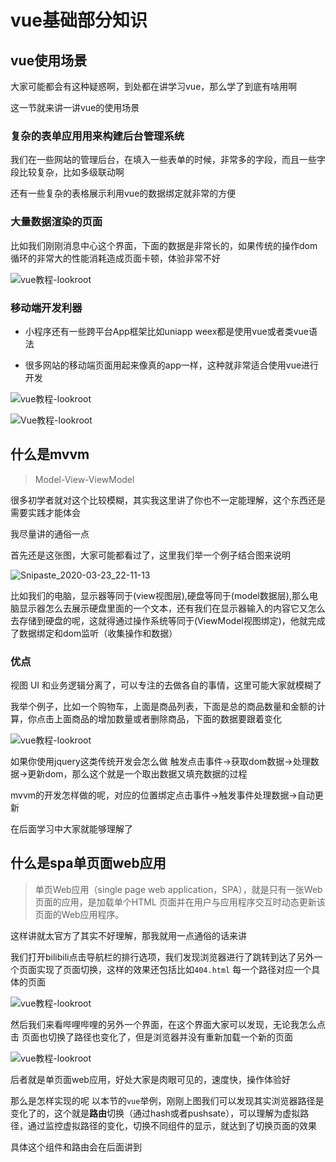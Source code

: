 # vue基础部分知识

## vue使用场景

大家可能都会有这种疑惑啊，到处都在讲学习vue，那么学了到底有啥用啊

这一节就来讲一讲vue的使用场景

### 复杂的表单应用用来构建后台管理系统

我们在一些网站的管理后台，在填入一些表单的时候，非常多的字段，而且一些字段比较复杂，比如多级联动啊

还有一些复杂的表格展示利用vue的数据绑定就非常的方便

### 大量数据渲染的页面

比如我们刚刚消息中心这个界面，下面的数据是非常长的，如果传统的操作dom循环的非常大的性能消耗造成页面卡顿，体验非常不好

![vue教程-lookroot](https://img.lookroot.cn/blog/202003/25/011348-293552.png)

### 移动端开发利器

- 小程序还有一些跨平台App框架比如uniapp weex都是使用vue或者类vue语法

- 很多网站的移动端页面用起来像真的app一样，这种就非常适合使用vue进行开发

![vue教程-lookroot](https://img.lookroot.cn/blog/202005/03/223552-176484.png)

![Vue教程-lookroot](https://img.lookroot.cn/blog/202003/25/112003-968167.png)

## 什么是mvvm

> Model-View-ViewModel

很多初学者就对这个比较模糊，其实我这里讲了你也不一定能理解，这个东西还是需要实践才能体会

我尽量讲的通俗一点

首先还是这张图，大家可能都看过了，这里我们举一个例子结合图来说明

![Snipaste_2020-03-23_22-11-13](https://img.lookroot.cn/blog/202003/25/012333-604474.jpeg)

比如我们的电脑，显示器等同于(view视图层),硬盘等同于(model数据层),那么电脑显示器怎么去展示硬盘里面的一个文本，还有我们在显示器输入的内容它又怎么去存储到硬盘的呢，这就得通过操作系统等同于(ViewModel视图绑定)，他就完成了数据绑定和dom监听（收集操作和数据）

### 优点

视图 UI 和业务逻辑分离了，可以专注的去做各自的事情，这里可能大家就模糊了

我举个例子，比如一个购物车，上面是商品列表，下面是总的商品数量和金额的计算，你点击上面商品的增加数量或者删除商品，下面的数据要跟着变化

![vue教程-lookroot](https://img.lookroot.cn/blog/202003/25/134936-828512.png)

如果你使用jquery这类传统开发会怎么做 触发点击事件->获取dom数据->处理数据->更新dom，那么这个就是一个取出数据又填充数据的过程

mvvm的开发怎样做的呢，对应的位置绑定点击事件->触发事件处理数据->自动更新

在后面学习中大家就能够理解了

## 什么是spa单页面web应用

> 单页Web应用（single page web application，SPA），就是只有一张Web页面的应用，是加载单个HTML 页面并在用户与应用程序交互时动态更新该页面的Web应用程序。

这样讲就太官方了其实不好理解，那我就用一点通俗的话来讲

我们打开bilibili点击导航栏的排行选项，我们发现浏览器进行了跳转到达了另外一个页面实现了页面切换，这样的效果还包括比如`404.html` 每一个路径对应一个具体的页面

![vue教程-lookroot](https://img.lookroot.cn/blog/202003/25/005615-227748.gif)


然后我们来看哔哩哔哩的另外一个界面，在这个界面大家可以发现，无论我怎么点击 页面也切换了路径也变化了，但是浏览器并没有重新加载一个新的页面

![vue教程-lookroot](https://img.lookroot.cn/blog/202003/25/005916-522475.gif)

后者就是单页面web应用，好处大家是肉眼可见的，速度快，操作体验好

那么是怎样实现的呢 以本节的`vue`举例，刚刚上图我们可以发现其实浏览器路径是变化了的，这个就是**路由**切换（通过hash或者pushsate），可以理解为虚拟路径，通过监控虚拟路径的变化，切换不同组件的显示，就达到了切换页面的效果

具体这个组件和路由会在后面讲到